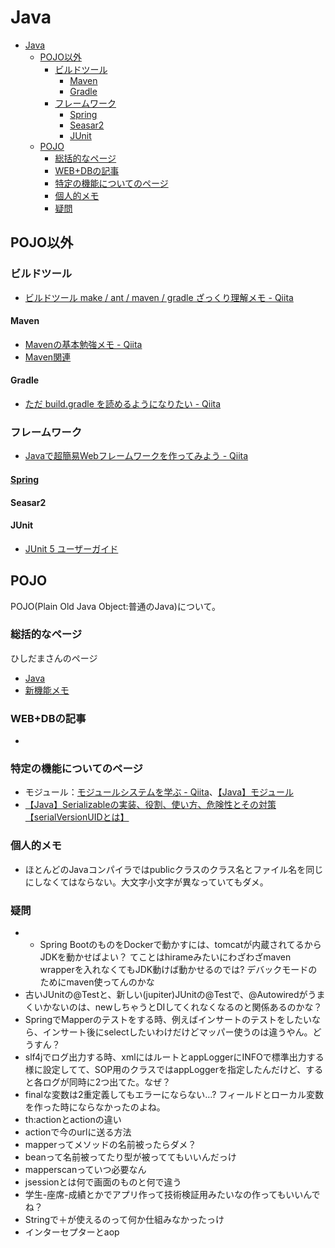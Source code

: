 # Java

- [Java](#java)
  - [POJO以外](#pojo以外)
    - [ビルドツール](#ビルドツール)
      - [Maven](#maven)
      - [Gradle](#gradle)
    - [フレームワーク](#フレームワーク)
      - [Spring](#spring)
      - [Seasar2](#seasar2)
      - [JUnit](#junit)
  - [POJO](#pojo)
    - [総括的なページ](#総括的なページ)
    - [WEB+DBの記事](#webdbの記事)
    - [特定の機能についてのページ](#特定の機能についてのページ)
    - [個人的メモ](#個人的メモ)
    - [疑問](#疑問)

## POJO以外

### ビルドツール

- [ビルドツール make / ant / maven / gradle ざっくり理解メモ - Qiita](https://qiita.com/MahoTakara/items/ff73338e218b656bedfa)

#### Maven

- [Mavenの基本勉強メモ - Qiita](https://qiita.com/opengl-8080/items/bb32732f9aa5cb3495d2)
- [Maven関連](http://www.sangyo-rock.com/tech/index.php?Maven%B4%D8%CF%A2)

#### Gradle

- [ただ build.gradle を読めるようになりたい - Qiita](https://qiita.com/_mi/items/4aea84f14e5b35ee6cda)

### フレームワーク

- [Javaで超簡易Webフレームワークを作ってみよう - Qiita](https://qiita.com/hatimiti/items/79b6bd1003fe6bfec2f3)

#### [Spring](./spring.md)

#### Seasar2

#### JUnit

- [JUnit 5 ユーザーガイド](https://oohira.github.io/junit5-doc-jp/user-guide/#overview)

## POJO

POJO(Plain Old Java Object:普通のJava)について。

### 総括的なページ

ひしだまさんのページ
- [Java](http://www.ne.jp/asahi/hishidama/home/tech/java/index.html)
- [新機能メモ](http://www.ne.jp/asahi/hishidama/home/tech/java/uptodate.html)

### WEB+DBの記事

- 

### 特定の機能についてのページ

- モジュール：[モジュールシステムを学ぶ - Qiita](https://qiita.com/opengl-8080/items/93c8e0cf58654d5f73cb)、[【Java】モジュール](https://qiita.com/suema0331/items/121e23300527832cc117)
- [【Java】Serializableの実装、役割、使い方、危険性とその対策【serialVersionUIDとは】](https://debimate.jp/2021/02/20/【java】serializableの実装、役割、使い方、危険性とその対/)

### 個人的メモ

- ほとんどのJavaコンパイラではpublicクラスのクラス名とファイル名を同じにしなくてはならない。大文字小文字が異なっていてもダメ。

### 疑問

- - Spring BootのものをDockerで動かすには、tomcatが内蔵されてるからJDKを動かせばよい？
てことはhirameみたいにわざわざmaven wrapperを入れなくてもJDK動けば動かせるのでは? デバックモードのためにmaven使ってんのかな
- 古いJUnitの@Testと、新しい(jupiter)JUnitの@Testで、@Autowiredがうまくいかないのは、newしちゃうとDIしてくれなくなるのと関係あるのかな？
- SpringでMapperのテストをする時、例えばインサートのテストをしたいなら、インサート後にselectしたいわけだけどマッパー使うのは違うやん。どうすん？
- slf4jでログ出力する時、xmlにはルートとappLoggerにINFOで標準出力する様に設定してて、SOP用のクラスではappLoggerを指定したんだけど、すると各ログが同時に2つ出てた。なぜ？
- finalな変数は2重定義してもエラーにならない…? フィールドとローカル変数を作った時にならなかったのよね。
- th:actionとactionの違い
- actionで今のurlに送る方法
- mapperってメソッドの名前被ったらダメ？
- beanって名前被ってたり型が被っててもいいんだっけ
- mapperscanっていつ必要なん
- jsessionとは何で画面のものと何で違う
- 学生-座席-成績とかでアプリ作って技術検証用みたいなの作ってもいいんでね？
- Stringで＋が使えるのって何か仕組みなかったっけ
- インターセプターとaop
